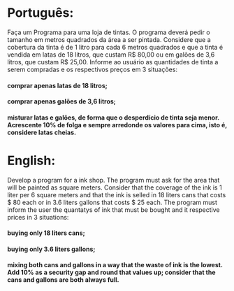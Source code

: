 # Português:

Faça um Programa para uma loja de tintas. O programa deverá pedir o tamanho em metros quadrados da área a ser pintada. Considere que a cobertura da tinta é de 1 litro para cada 6 metros quadrados e que a tinta é vendida em latas de 18 litros, que custam R$ 80,00 ou em galões de 3,6 litros, que custam R$ 25,00.
Informe ao usuário as quantidades de tinta a serem compradas e os respectivos preços em 3 situações:

#### comprar apenas latas de 18 litros;
#### comprar apenas galões de 3,6 litros;
#### misturar latas e galões, de forma que o desperdício de tinta seja menor. Acrescente 10% de folga e sempre arredonde os valores para cima, isto é, considere latas cheias.

# English:

Develop a program for a ink shop. The program must ask for the area that will be painted as square meters.
Consider that the coverage of the ink is 1 liter per 6 square meters and that the ink is selled in 18 liters cans that costs $ 80 each or in 3.6 liters gallons that costs $ 25 each.
The program must inform the user the quantatys of ink that must be bought and it respective prices in 3 situations:

#### buying only 18 liters cans;
#### buying only 3.6 liters gallons;
#### mixing both cans and gallons in a way that the waste of ink is the lowest. Add 10% as a security gap and round that values up; consider that the cans and gallons are both always full.